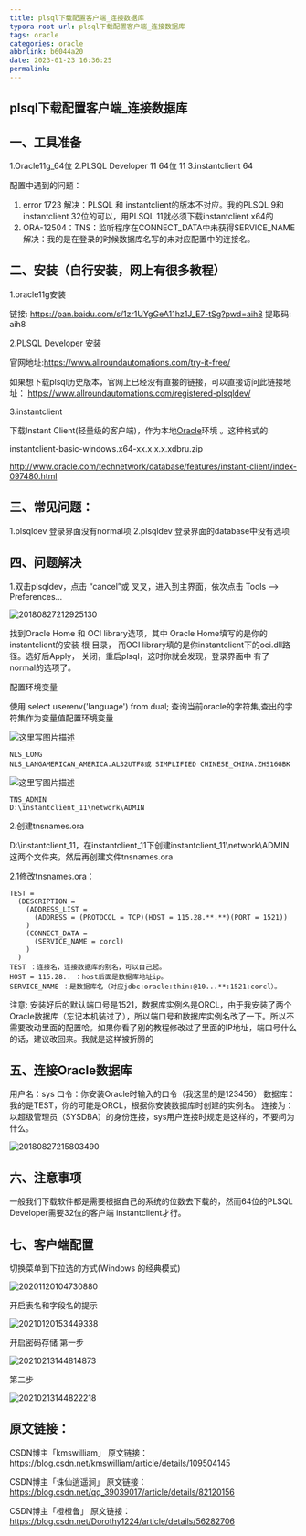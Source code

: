 ```yaml
---
title: plsql下载配置客户端_连接数据库
typora-root-url: plsql下载配置客户端_连接数据库
tags: oracle
categories: oracle
abbrlink: b6044a20
date: 2023-01-23 16:36:25
permalink:
---
```




## plsql下载配置客户端_连接数据库

## 一、工具准备

1.Oracle11g_64位
2.PLSQL Developer 11 64位  11
3.instantclient 64

配置中遇到的问题： 

1. error 1723 
   解决：PLSQL 和 instantclient的版本不对应。我的PLSQL 9和instantclient 32位的可以，用PLSQL 11就必须下载instantclient x64的
2. ORA-12504：TNS：监听程序在CONNECT_DATA中未获得SERVICE_NAME 
   解决：我的是在登录的时候数据库名写的未对应配置中的连接名。

## 二、安装（自行安装，网上有很多教程）

1.oracle11g安装

链接: https://pan.baidu.com/s/1zr1UYgGeA11hz1J_E7-tSg?pwd=aih8 提取码: aih8 

2.PLSQL Developer 安装

官网地址:https://www.allroundautomations.com/try-it-free/

如果想下载plsql历史版本，官网上已经没有直接的链接，可以直接访问此链接地址：
https://www.allroundautomations.com/registered-plsqldev/

3.instantclient 

下载Instant Client(轻量级的客户端)，作为本地[Oracle](https://so.csdn.net/so/search?q=Oracle&spm=1001.2101.3001.7020)环境 。这种格式的: 

instantclient-basic-windows.x64-xx.x.x.x.xdbru.zip

http://www.oracle.com/technetwork/database/features/instant-client/index-097480.html 

## 三、常见问题：

1.plsqldev 登录界面没有normal项
2.plsqldev 登录界面的database中没有选项

## 四、问题解决

1.双击plsqldev，点击 “cancel”或 叉叉，进入到主界面，依次点击 Tools --> Preferences…

![20180827212925130](./20180827212925130.png)

找到Oracle Home 和 OCI library选项，其中 Oracle Home填写的是你的instantclient的安装 根 目录， 而OCI library填的是你instantclient下的oci.dll路径。选好后Apply， 关闭，重启plsql，这时你就会发现，登录界面中 有了 normal的选项了。

配置环境变量 

使用   select userenv('language') from dual;  查询当前oracle的字符集,查出的字符集作为变量值配置环境变量

![这里写图片描述](./20170221150403956.png)

```undefined
NLS_LONG
NLS_LANGAMERICAN_AMERICA.AL32UTF8或 SIMPLIFIED CHINESE_CHINA.ZHS16GBK
```

![这里写图片描述](./20170221150419847.png)

```vbnet
TNS_ADMIN
D:\instantclient_11\network\ADMIN
```

2.创建tnsnames.ora

D:\instantclient_11，在instantclient_11下创建instantclient_11\network\ADMIN 这两个文件夹，然后再创建文件tnsnames.ora

2.1修改tnsnames.ora：

```
TEST =
  (DESCRIPTION =
    (ADDRESS_LIST =
      (ADDRESS = (PROTOCOL = TCP)(HOST = 115.28.**.**)(PORT = 1521))
    )
    (CONNECT_DATA =
      (SERVICE_NAME = corcl)
    )
  )
TEST ：连接名，连接数据库的别名，可以自己起。
HOST = 115.28.. ：host后面是数据库地址ip。
SERVICE_NAME ：是数据库名（对应jdbc:oracle:thin:@10...**:1521:corcl）。
```

注意:
	安装好后的默认端口号是1521，数据库实例名是ORCL，由于我安装了两个Oracle数据库（忘记本机装过了），所以端口号和数据库实例名改了一下。所以不需要改动里面的配置哈。如果你看了别的教程修改过了里面的IP地址，端口号什么的话，建议改回来。我就是这样被折腾的

## 五、连接Oracle数据库

用户名：sys
口令：你安装Oracle时输入的口令（我这里的是123456）
数据库：我的是TEST，你的可能是ORCL，根据你安装数据库时创建的实例名。
连接为：以超级管理员（SYSDBA）的身份连接，sys用户连接时规定是这样的，不要问为什么。

![20180827215803490](./20180827215803490.png)

## 六、注意事项

一般我们下载软件都是需要根据自己的系统的位数去下载的，然而64位的PLSQL Developer需要32位的客户端 instantclient才行。

## 七、客户端配置

切换菜单到下拉选的方式(Windows 的经典模式)

![20201120104730880](./20201120104730880.png)

开启表名和字段名的提示

![20210120153449338](./20210120153449338.png)

开启密码存储
第一步

![20210213144814873](./20210213144814873.jpg)

第二步

![20210213144822218](./20210213144822218.jpg)





## 原文链接：

CSDN博主「kmswilliam」 原文链接：https://blog.csdn.net/kmswilliam/article/details/109504145

CSDN博主「诛仙逍遥涧」 原文链接：https://blog.csdn.net/qq_39039017/article/details/82120156

CSDN博主「橙橙鲁」     原文链接：https://blog.csdn.net/Dorothy1224/article/details/56282706

